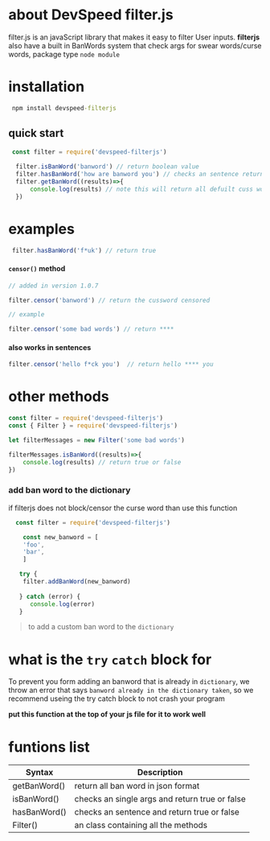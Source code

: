 # about DevSpeed filter.js 

filter.js is an javaScript library that makes it easy to filter User inputs. **filterjs** also  have a built in BanWords system that check args for swear words/curse words, package type `node module`

# installation

```cmd
 npm install devspeed-filterjs
```

## quick start 

```js
 const filter = require('devspeed-filterjs')
  
  filter.isBanWord('banword') // return boolean value
  filter.hasBanWord('how are banword you') // checks an sentence return boolean
  filter.getBanWord((results)=>{
      console.log(results) // note this will return all defuilt cuss words in json fromat
  }) 
```
# examples
```js
 filter.hasBanWord('f*uk') // return true
```

#### `censor()` method

``` js
// added in version 1.0.7

filter.censor('banword') // return the cussword censored

// example

filter.censor('some bad words') // return ****
```
#### also works in sentences

```js
filter.censor('hello f*ck you')  // return hello **** you
```


# other methods

```js
const filter = require('devspeed-filterjs') 
const { Filter } = require('devspeed-filterjs') 

let filterMessages = new Filter('some bad words')

filterMessages.isBanWord((results)=>{
    console.log(results) // return true or false
})
```

### add ban word to the dictionary
if filterjs does not block/censor the curse word than use this function

```js
  const filter = require('devspeed-filterjs')

    const new_banword = [
    'foo',
    'bar',
    ] 

   try {
    filter.addBanWord(new_banword)
    
   } catch (error) {
      console.log(error)
   }
```
> to add a custom ban word to the `dictionary`

# what is the `try` `catch` block for
To prevent you form adding an banword that is already in `dictionary`, we throw an error that says `banword already in the dictionary taken`, so we recommend useing the try catch block to not crash your program 

**put this function at the top of your js file for it to work well**

# funtions list

| Syntax | Description |
| ------| ----------- |
| getBanWord()    | return all ban word in json format |
| isBanWord()     | checks an single args and return true or false|
| hasBanWord()    | checks an sentence and return true or false |
| Filter()        | an class containing all the methods|
